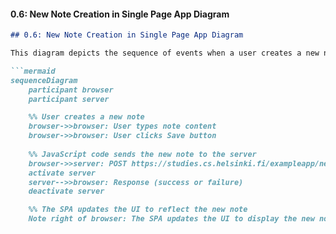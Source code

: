 
#### **0.6: New Note Creation in Single Page App Diagram**

```markdown
## 0.6: New Note Creation in Single Page App Diagram

This diagram depicts the sequence of events when a user creates a new note using the single-page version of the app.

```mermaid
sequenceDiagram
    participant browser
    participant server

    %% User creates a new note
    browser->>browser: User types note content
    browser->>browser: User clicks Save button
    
    %% JavaScript code sends the new note to the server
    browser->>server: POST https://studies.cs.helsinki.fi/exampleapp/new_note_spa
    activate server
    server-->>browser: Response (success or failure)
    deactivate server

    %% The SPA updates the UI to reflect the new note
    Note right of browser: The SPA updates the UI to display the new note
